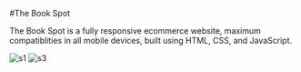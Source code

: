 #The Book Spot

The Book Spot is a fully responsive ecommerce website, maximum compatiblities in all mobile devices, built using HTML, CSS, and JavaScript.

![s1](https://user-images.githubusercontent.com/91771548/180045296-59951d1c-1b79-4bfe-bb3b-9a24d2cf5272.png)
![s3](https://user-images.githubusercontent.com/91771548/180045315-b19dd28f-d141-4f2d-ad49-64eb77a9c9d4.png)
